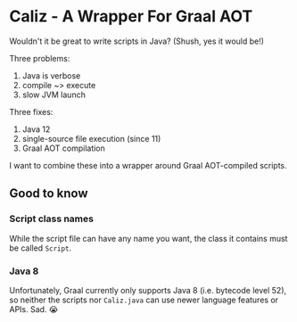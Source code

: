 # Caliz - A Wrapper For Graal AOT

Wouldn't it be great to write scripts in Java?
(Shush, yes it would be!)

Three problems:

 1. Java is verbose
 2. compile ~> execute
 3. slow JVM launch

Three fixes:

 1. Java 12
 2. single-source file
    execution (since 11)
 3. Graal AOT compilation

I want to combine these into a wrapper around Graal AOT-compiled scripts.

## Good to know

### Script class names

While the script file can have any name you want, the class it contains must be called `Script`.

### Java 8

Unfortunately, Graal currently only supports Java 8 (i.e. bytecode level 52), so neither the scripts nor `Caliz.java` can use newer language features or APIs.
Sad.
😭
